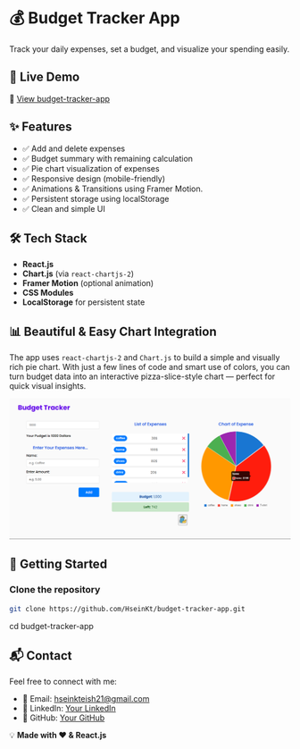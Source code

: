 # 💰 Budget Tracker App

Track your daily expenses, set a budget, and visualize your spending easily.

## 🌟 Live Demo
🔗 [View budget-tracker-app](https://HseinKt.github.io/budget-tracker-app)


## ✨ Features

- ✅ Add and delete expenses
- ✅ Budget summary with remaining calculation
- ✅ Pie chart visualization of expenses
- ✅ Responsive design (mobile-friendly)
- ✅ Animations & Transitions using Framer Motion.
- ✅ Persistent storage using localStorage
- ✅ Clean and simple UI


## 🛠️ Tech Stack

- **React.js**
- **Chart.js** (via `react-chartjs-2`)
- **Framer Motion** (optional animation)
- **CSS Modules**
- **LocalStorage** for persistent state


## 📊 Beautiful & Easy Chart Integration

The app uses `react-chartjs-2` and `Chart.js` to build a simple and visually rich pie chart. With just a few lines of code and smart use of colors, you can turn budget data into an interactive pizza-slice-style chart — perfect for quick visual insights.


![Budget Tracker Screenshot](public/Screenshot.png)


## 🚀 Getting Started

### Clone the repository

```bash
git clone https://github.com/HseinKt/budget-tracker-app.git
```
cd budget-tracker-app

## 📬 Contact
Feel free to connect with me:
- 📧 Email: hseinkteish21@gmail.com
- 💼 LinkedIn: [Your LinkedIn](https://www.linkedin.com/in/hussein-kteish-287783212/)
- 🐙 GitHub: [Your GitHub](https://github.com/HseinKt)

💡 **Made with ❤️ & React.js**

